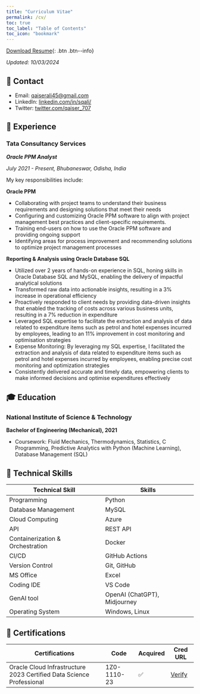 ```yaml
---
title: "Curriculum Vitae"
permalink: /cv/
toc: true
toc_label: "Table of Contents"
toc_icon: "bookmark"
---
```

[Download Resume](https://sqali.github.io/files/Sayed_Qaiser_Ali_Resume.pdf){: .btn .btn--info}

*Updated: 10/03/2024*

## 📧 Contact
- Email: [qaiserali45@gmail.com]()
- LinkedIn: [linkedin.com/in/sqali/](https://www.linkedin.com/in/sqali/)
- Twitter: [twitter.com/qaiser_707](https://twitter.com/qaiser_707)

## 💼 Experience
### Tata Consultancy Services
***Oracle PPM Analyst***

*July 2021 - Present, Bhubaneswar, Odisha, India*

My key responsibilities include:

**Oracle PPM**

-	Collaborating with project teams to understand their business
requirements and designing solutions that meet their needs
-	Configuring and customizing Oracle PPM software to align
with project management best practices and client-specific requirements.
-	Training end-users on how to use the Oracle PPM software
and providing ongoing support
- Identifying areas for process improvement and
recommending solutions to optimize project management processes

**Reporting & Analysis using Oracle Database SQL**

- Utilized over 2 years of hands-on experience in SQL, honing skills in Oracle Database SQL and MySQL, enabling the delivery of impactful analytical solutions
- Transformed raw data into actionable insights, resulting in a 3% increase in operational efficiency
- Proactively responded to client needs by providing data-driven insights that enabled the tracking of costs across various business units, resulting in a 7% reduction in expenditure
- Leveraged SQL expertise to facilitate the extraction and analysis of data related to expenditure items such as petrol and hotel expenses incurred by employees, leading to an 11% improvement in cost monitoring and optimisation strategies
- Expense Monitoring: By leveraging my SQL expertise, I facilitated the extraction and analysis of data related to expenditure items such as petrol and hotel expenses incurred by employees, enabling precise cost monitoring and optimization strategies
- Consistently delivered accurate and timely data, empowering clients to make informed decisions and optimise expenditures effectively


## 🎓 Education
### National Institute of Science & Technology
**Bachelor of Engineering (Mechanical), 2021**
- Coursework: Fluid Mechanics, Thermodynamics, Statistics, C Programming, Predictive Analytics with Python (Machine Learning), Database Management (SQL)


<!--## 📝 Projects and Articles
I frequently publish articles to discuss recent research in Natural Language Processing and open-source projects applying state-of-the-art AI technologies. Please visit my [blog](https://sqali.github.io/posts/) and [portfolio](https://sqali.github.io/portfolio/) for more details.-->

<h2>🤖 Technical Skills</h2>
<table>
    <thead>
        <tr>
            <th>Technical Skill</th>
            <th>Skills</th>
        </tr>
    </thead>
    <tbody>
        <tr>
            <td>Programming</td>
            <td>Python</td>
        </tr>
        <tr>
            <td>Database Management</td>
            <td>MySQL</td>
        </tr>
        <tr>
            <td>Cloud Computing</td>
            <td>Azure</td>
        </tr>
        <tr>
            <td>API</td>
            <td>REST API</td>
        </tr>
        <tr>
            <td>Containerization & Orchestration</td>
            <td>Docker</td>
        </tr>
        <tr>
            <td>CI/CD</td>
            <td>GitHub Actions</td>
        </tr>
        <tr>
            <td>Version Control</td>
            <td>Git, GitHub</td>
        </tr>
        <tr>
            <td>MS Office</td>
            <td>Excel</td>
        </tr>
        <tr>
            <td>Coding IDE</td>
            <td>VS Code</td>
        </tr>
        <tr>
            <td>GenAI tool</td>
            <td>OpenAI (ChatGPT), Midjourney</td>
        </tr>
        <tr>
            <td>Operating System</td>
            <td>Windows, Linux</td>
        </tr>
    </tbody>
</table>

<h2>📜 Certifications</h2>
<table>
    <thead>
        <tr>
            <th>Certifications</th>
            <th>Code</th>
            <th>Acquired</th>
            <th>Cred URL</th>
        </tr>
    </thead>
    <tbody>
        <tr>
            <td>Oracle Cloud Infrastructure 2023 Certified Data Science Professional</td>
            <td>1Z0-1110-23</td>
            <td>&#x2705;</td>
            <td><a href="https://catalog-education.oracle.com/pls/certview/sharebadge?id=69B0E79DF74022BF351689E761359479683CEA603B519F822D4C9A2456223099">Verify</a></td>
        </tr>
        <!--
        <tr>
            <td>Microsoft Certified: Azure Data Scientist Associate</td>
            <td>DP-100</td>
            <td>&#x2705;</td>
            <td><a href="#">Verify</a></td>
        </tr>
        -->
    </tbody>
</table>
